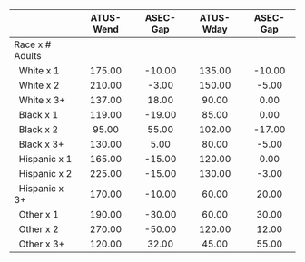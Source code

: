 
|                      |    ATUS-Wend |     ASEC-Gap |    ATUS-Wday |     ASEC-Gap |
| -------------------- | :----------: | :----------: | :----------: | :----------: |
| Race x # Adults      |              |              |              |              |
| &nbsp;&nbsp;White x 1 |       175.00 |       -10.00 |       135.00 |       -10.00 |
| &nbsp;&nbsp;White x 2 |       210.00 |        -3.00 |       150.00 |        -5.00 |
| &nbsp;&nbsp;White x 3+ |       137.00 |        18.00 |        90.00 |         0.00 |
| &nbsp;&nbsp;Black x 1 |       119.00 |       -19.00 |        85.00 |         0.00 |
| &nbsp;&nbsp;Black x 2 |        95.00 |        55.00 |       102.00 |       -17.00 |
| &nbsp;&nbsp;Black x 3+ |       130.00 |         5.00 |        80.00 |        -5.00 |
| &nbsp;&nbsp;Hispanic x 1 |       165.00 |       -15.00 |       120.00 |         0.00 |
| &nbsp;&nbsp;Hispanic x 2 |       225.00 |       -15.00 |       130.00 |        -3.00 |
| &nbsp;&nbsp;Hispanic x 3+ |       170.00 |       -10.00 |        60.00 |        20.00 |
| &nbsp;&nbsp;Other x 1 |       190.00 |       -30.00 |        60.00 |        30.00 |
| &nbsp;&nbsp;Other x 2 |       270.00 |       -50.00 |       120.00 |        12.00 |
| &nbsp;&nbsp;Other x 3+ |       120.00 |        32.00 |        45.00 |        55.00 |

